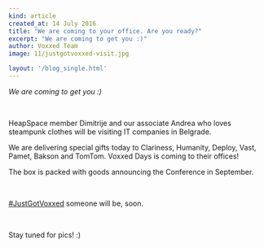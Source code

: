 ```yaml
---
kind: article
created_at: 14 July 2016
title: "We are coming to your office. Are you ready?"
excerpt: "We are coming to get you :)"
author: Voxxed Team
image: 11/justgotvoxxed-visit.jpg

layout: '/blog_single.html'
---
```


_We are coming to get you :)_

<br />

HeapSpace member Dimitrije and our associate Andrea who loves steampunk clothes will be visiting IT companies in Belgrade.

We are delivering special gifts today to Clariness, Humanity, Deploy, Vast, Pamet, Bakson and TomTom. Voxxed Days is coming to their offices!

The box is packed with goods announcing the Conference in September.

<br />

[\#JustGotVoxxed]() someone will be, soon.

<br />

Stay tuned for pics! :)
